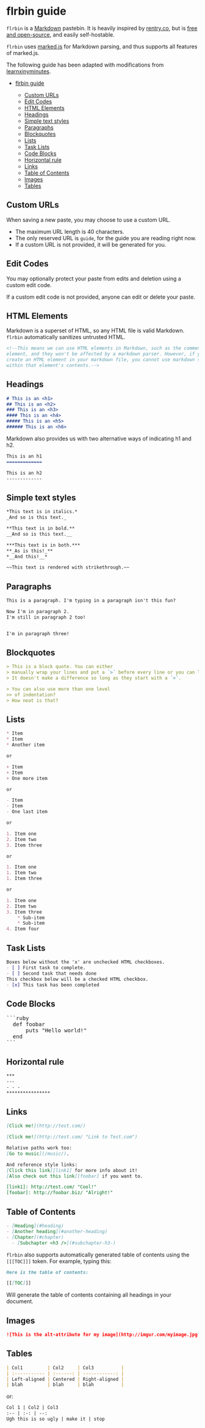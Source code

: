 # flrbin guide

`flrbin` is a [Markdown](https://en.wikipedia.org/wiki/Markdown) pastebin. It is heavily inspired by [rentry.co](https://rentry.co), but is [free and open-source](https://github.com/kevinfiol/flrbin), and easily self-hostable.

`flrbin` uses [marked.js](https://marked.js.org/#specifications) for Markdown parsing, and thus supports all features of marked.js.

The following guide has been adapted with modifications from [learnxinyminutes](https://learnxinyminutes.com/docs/markdown/).

<div class="toc">
   <ul>
      <li><a href="#flrbin-guide">flrbin guide</a></li>
      <ul>
        <li><a href="#custom-urls">Custom URLs</a></li>
        <li><a href="#edit-codes">Edit Codes</a></li>
        <li><a href="#html-elements">HTML Elements</a></li>
        <li><a href="#headings">Headings</a></li>
        <li><a href="#simple-text-styles">Simple text styles</a></li>
        <li><a href="#paragraphs">Paragraphs</a></li>
        <li><a href="#blockquotes">Blockquotes</a></li>
        <li><a href="#lists">Lists</a></li>
        <li><a href="#task-lists">Task Lists</a></li>
        <li><a href="#code-blocks">Code Blocks</a></li>
        <li><a href="#horizontal-rule">Horizontal rule</a></li>
        <li><a href="#links">Links</a></li>
        <li><a href="#table-of-contents">Table of Contents</a></li>
        <li><a href="#images">Images</a></li>
        <li><a href="#tables">Tables</a></li>
      </ul>
   </ul>
</div>

## Custom URLs

When saving a new paste, you may choose to use a custom URL.
* The maximum URL length is 40 characters.
* The only reserved URL is `guide`, for the guide you are reading right now.
* If a custom URL is not provided, it will be generated for you.

## Edit Codes

You may optionally protect your paste from edits and deletion using a custom edit code.

If a custom edit code is not provided, anyone can edit or delete your paste.

## HTML Elements

Markdown is a superset of HTML, so any HTML file is valid Markdown. `flrbin` automatically sanitizes untrusted HTML.

```md
<!--This means we can use HTML elements in Markdown, such as the comment
element, and they won't be affected by a markdown parser. However, if you
create an HTML element in your markdown file, you cannot use markdown syntax
within that element's contents.-->
```

## Headings

```md
# This is an <h1>
## This is an <h2>
### This is an <h3>
#### This is an <h4>
##### This is an <h5>
###### This is an <h6>
```

Markdown also provides us with two alternative ways of indicating h1 and h2.

```md
This is an h1
=============

This is an h2
-------------
```

## Simple text styles

```md
*This text is in italics.*
_And so is this text._

**This text is in bold.**
__And so is this text.__

***This text is in both.***
**_As is this!_**
*__And this!__*

~~This text is rendered with strikethrough.~~
```

## Paragraphs

```md
This is a paragraph. I'm typing in a paragraph isn't this fun?

Now I'm in paragraph 2.
I'm still in paragraph 2 too!


I'm in paragraph three!
```

## Blockquotes

```md
> This is a block quote. You can either
> manually wrap your lines and put a `>` before every line or you can let your lines get really long and wrap on their own.
> It doesn't make a difference so long as they start with a `>`.

> You can also use more than one level
>> of indentation?
> How neat is that?
```

## Lists

```md
* Item
* Item
* Another item

or

+ Item
+ Item
+ One more item

or

- Item
- Item
- One last item

or

1. Item one
2. Item two
3. Item three

or

1. Item one
1. Item two
1. Item three

or

1. Item one
2. Item two
3. Item three
    * Sub-item
    * Sub-item
4. Item four
```

## Task Lists

```md
Boxes below without the 'x' are unchecked HTML checkboxes.
- [ ] First task to complete.
- [ ] Second task that needs done
This checkbox below will be a checked HTML checkbox.
- [x] This task has been completed
```

## Code Blocks

<pre>
```ruby
  def foobar
      puts "Hello world!"
  end
```
</pre>

## Horizontal rule
```md
***
---
- - -
****************
```

## Links

```md
[Click me!](http://test.com/)

[Click me!](http://test.com/ "Link to Test.com")

Relative paths work too:
[Go to music](/music/).

And reference style links:
[Click this link][link1] for more info about it!
[Also check out this link][foobar] if you want to.

[link1]: http://test.com/ "Cool!"
[foobar]: http://foobar.biz/ "Alright!"
```

## Table of Contents

```md
- [Heading](#heading)
- [Another heading](#another-heading)
- [Chapter](#chapter)
  - [Subchapter <h3 />](#subchapter-h3-)
```

`flrbin` also supports automatically generated table of contents using the `[[[TOC]]]` token. For example, typing this:

```md
Here is the table of contents:

[[[TOC]]]
```

Will generate the table of contents containing all headings in your document.

## Images

```md
![This is the alt-attribute for my image](http://imgur.com/myimage.jpg "An optional title")
```

## Tables

```md
| Col1         | Col2     | Col3          |
| :----------- | :------: | ------------: |
| Left-aligned | Centered | Right-aligned |
| blah         | blah     | blah          |
```

or:

```md
Col 1 | Col2 | Col3
:-- | :-: | --:
Ugh this is so ugly | make it | stop
```